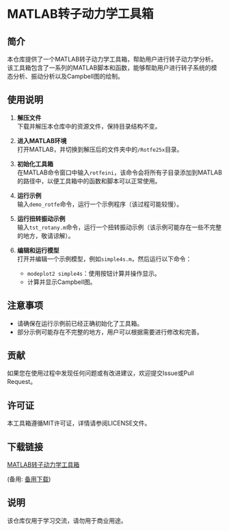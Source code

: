 # MATLAB转子动力学工具箱

## 简介

本仓库提供了一个MATLAB转子动力学工具箱，帮助用户进行转子动力学分析。该工具箱包含了一系列的MATLAB脚本和函数，能够帮助用户进行转子系统的模态分析、振动分析以及Campbell图的绘制。

## 使用说明

1. **解压文件**  
   下载并解压本仓库中的资源文件，保持目录结构不变。

2. **进入MATLAB环境**  
   打开MATLAB，并切换到解压后的文件夹中的`/Rotfe25x`目录。

3. **初始化工具箱**  
   在MATLAB命令窗口中输入`rotfeini`，该命令会将所有子目录添加到MATLAB的路径中，以便工具箱中的函数和脚本可以正常使用。

4. **运行示例**  
   输入`demo_rotfe`命令，运行一个示例程序（该过程可能较慢）。

5. **运行扭转振动示例**  
   输入`tst_rotany.m`命令，运行一个扭转振动示例（该示例可能存在一些不完整的地方，敬请谅解）。

6. **编辑和运行模型**  
   打开并编辑一个示例模型，例如`simple4s.m`，然后运行以下命令：
   - `modeplot2 simple4s`：使用按钮计算并操作显示。
   - 计算并显示Campbell图。

## 注意事项

- 请确保在运行示例前已经正确初始化了工具箱。
- 部分示例可能存在不完整的地方，用户可以根据需要进行修改和完善。

## 贡献

如果您在使用过程中发现任何问题或有改进建议，欢迎提交Issue或Pull Request。

## 许可证

本工具箱遵循MIT许可证，详情请参阅LICENSE文件。

## 下载链接
[MATLAB转子动力学工具箱](https://pan.quark.cn/s/f7c786353cab) 

(备用: [备用下载](https://pan.baidu.com/s/1pUXf_OZn1asomwT3k6rsvA?pwd=9exm))

## 说明

该仓库仅用于学习交流，请勿用于商业用途。
